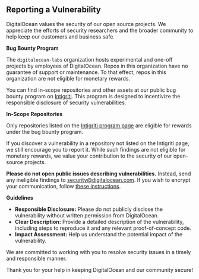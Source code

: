 ## Reporting a Vulnerability

DigitalOcean values the security of our open source projects. We appreciate the efforts of security researchers and the broader community to help keep our customers and business safe.

**Bug Bounty Program**

The `digitalocean-labs` organization hosts experimental and one-off projects by employees of DigitalOcean. Repos in this organization have no guarantee of support or maintenance. To that effect, repos in this organization are not eligible for monetary rewards.

You can find in-scope repositories and other assets at our public bug bounty program on [Intigriti](https://app.intigriti.com/programs/digitalocean/digitalocean/detail). This program is designed to incentivize the responsible disclosure of security vulnerabilities.

**In-Scope Repositories**

Only repositories listed on the [Intigriti program page](https://app.intigriti.com/programs/digitalocean/digitalocean/detail) are eligible for rewards under the bug bounty program.

If you discover a vulnerability in a repository not listed on the Intigriti page, we still encourage you to report it. While such findings are not eligible for monetary rewards, we value your contribution to the security of our open-source projects.

**Please do not open public issues describing vulnerabilities.** Instead, send any ineligible findings to [security@digitalocean.com](mailto:security@digitalocean.com). If you wish to encrypt your communication, follow [these instructions](https://github.com/digitalocean/security).

**Guidelines**

* **Responsible Disclosure:** Please do not publicly disclose the vulnerability without written permission from DigitalOcean.
* **Clear Description:** Provide a detailed description of the vulnerability, including steps to reproduce it and any relevant proof-of-concept code.
* **Impact Assessment:** Help us understand the potential impact of the vulnerability.

We are committed to working with you to resolve security issues in a timely and responsible manner.

Thank you for your help in keeping DigitalOcean and our community secure!
